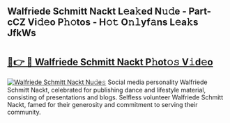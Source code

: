 ## Walfriede Schmitt Nackt L𝚎a𝚔ed N𝚞𝚍e - Part-cCZ Vi𝚍𝚎o P𝚑𝚘tos - H𝚘𝚝 O𝚗𝚕yf𝚊ns L𝚎a𝚔s JfkWs

# <h2><a href="http://kf36y4.oniu.top/?m=Walfriede+Schmitt+Nackt">🔗👉 🔴 Walfriede Schmitt Nackt P𝚑ot𝚘𝚜 V𝚒d𝚎o</a></h2>

[![Walfriede Schmitt Nackt Nu𝚍e𝚜](https://i.imgur.com/0qMVB7G.gif)](http://kf36y4.oniu.top/?m=Walfriede+Schmitt+Nackt)
Social media personality Walfriede Schmitt Nackt, celebrated for publishing dance and lifestyle material, consisting of presentations and blogs. Selfless volunteer Walfriede Schmitt Nackt, famed for their generosity and commitment to serving their community.  
